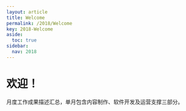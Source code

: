 ```yaml
---
layout: article
title: Welcome
permalink: /2018/Welcome
key: 2018-Welcome
aside:
  toc: true
sidebar:
  nav: 2018
---
```


# 欢迎！

月度工作成果描述汇总，单月包含内容制作、软件开发及运营支撑三部分。
